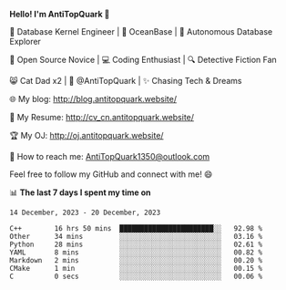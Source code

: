 
**Hello! I'm AntiTopQuark 👋**

🔧 Database Kernel Engineer | 🌊 OceanBase | 🤖 Autonomous Database Explorer

🌱 Open Source Novice | 💻 Coding Enthusiast | 🔍 Detective Fiction Fan

😸 Cat Dad x2 | 🎉 @AntiTopQuark | ✨ Chasing Tech & Dreams

🌐 My blog: http://blog.antitopquark.website/

📄 My Resume: http://cv_cn.antitopquark.website/

🏆 My OJ: http://oj.antitopquark.website/

📧 How to reach me: AntiTopQuark1350@outlook.com

Feel free to follow my GitHub and connect with me! 😄

📊 **The last 7 days I spent my time on** 

<!--START_SECTION:waka-->
```text
14 December, 2023 - 20 December, 2023

C++        16 hrs 50 mins  ███████████████████████░░   92.98 % 
Other      34 mins         ░░░░░░░░░░░░░░░░░░░░░░░░░   03.16 % 
Python     28 mins         ░░░░░░░░░░░░░░░░░░░░░░░░░   02.61 % 
YAML       8 mins          ░░░░░░░░░░░░░░░░░░░░░░░░░   00.82 % 
Markdown   2 mins          ░░░░░░░░░░░░░░░░░░░░░░░░░   00.20 % 
CMake      1 min           ░░░░░░░░░░░░░░░░░░░░░░░░░   00.15 % 
C          0 secs          ░░░░░░░░░░░░░░░░░░░░░░░░░   00.06 %
```
<!--END_SECTION:waka-->



